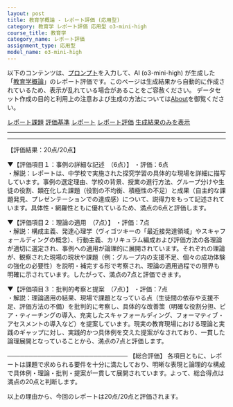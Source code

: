 ```yaml
---
layout: post
title: 教育学概論 - レポート評価 (応用型)
category: 教育学 レポート評価 応用型 o3-mini-high
course_title: 教育学
category_name: レポート評価
assignment_type: 応用型
model_name: o3-mini-high
---
```


以下のコンテンツは、[プロンプト](https://github.com/takedatoshiyuki/synthetic_assignments/tree/main/generated/教育学/o3-mini-high/prompt_レポート評価-応用型.md)を入力して、AI (o3-mini-high) が生成した「[教育学概論](/contents/教育学/)」のレポート評価です。このページは生成結果から自動的に作成されているため、表示が乱れている場合があることをご容赦ください。
データセット作成の目的と利用上の注意および生成の方法については[About](/About)を御覧ください。

[レポート課題](../レポート課題-応用型)
[評価基準](../評価基準-応用型)
[レポート](../レポート-応用型)
[レポート評価](../レポート評価-応用型)
[生成結果のみを表示](https://github.com/takedatoshiyuki/synthetic_assignments/tree/main/generated/教育学/o3-mini-high/レポート評価-応用型.md)
  

***
***
  
【評価結果：20点/20点】

▼【評価項目１：事例の詳細な記述　（6点）】
・評価：6点  
・解説：レポートは、中学校で実施された探究学習の具体的な現場を詳細に描写しています。事例の選定理由、学校の背景、授業の進行方法、グループ分けや生徒の役割、顕在化した課題（役割の不均衡、積極性の不足）と成果（自主的な課題発見、プレゼンテーションでの達成感）について、説得力をもって記述されています。具体性・網羅性ともに優れているため、満点の6点と評価します。

▼【評価項目２：理論の適用　（7点）】
・評価：7点  
・解説：構成主義、発達心理学（ヴィゴツキーの「最近接発達領域」やスキャフォールディングの概念）、行動主義、カリキュラム編成および評価方法の各理論が適切に選定され、事例への適用が論理的に展開されています。それぞれの理論が、観察された現場の現状や課題（例：グループ内の支援不足、個々の成功体験の強化の必要性）を説明・補完する形で考察され、理論の適用過程での限界も明確に示されています。したがって、満点の7点と評価できます。

▼【評価項目３：批判的考察と提案　（7点）】
・評価：7点  
・解説：理論適用の結果、現場で課題となっている点（生徒間の依存や支援不足、評価方法の不備）を批判的に考察し、具体的な改善策（明確な役割分担、ピア・ティーチングの導入、充実したスキャフォールディング、フォーマティブ・アセスメントの導入など）を提案しています。現実の教育現場における理論と実践のギャップに対し、実践的かつ具体例を交えた提案がなされており、一貫した論理展開となっていることから、満点の7点と評価します。

────────────────────────────
【総合評価】
各項目ともに、レポートは課題で求められる要件を十分に満たしており、明晰な表現と論理的な構成で具体例・理論・批判・提案が一貫して展開されています。よって、総合得点は満点の20点と判断します。

以上の理由から、今回のレポートは20点/20点と評価されます。
